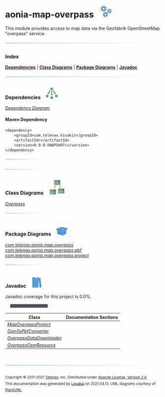 # aonia-map-overpass &nbsp;&nbsp;![](documentation/images/gears-40.png)

This module provides access to map data via the Geofabrik OpenStreetMap "overpass" service.

![](documentation/images/horizontal-line.png)

### Index



[**Dependencies**](#dependencies) | [**Class Diagrams**](#class-diagrams) | [**Package Diagrams**](#package-diagrams) | [**Javadoc**](#javadoc)

![](documentation/images/horizontal-line.png)

### Dependencies <a name="dependencies"></a> &nbsp;&nbsp; ![](documentation/images/dependencies-40.png)

[*Dependency Diagram*](documentation/diagrams/dependencies.svg)

#### Maven Dependency

    <dependency>
        <groupId>com.telenav.kivakit</groupId>
        <artifactId></artifactId>
        <version>0.9.0-SNAPSHOTc</version>
    </dependency>

![](documentation/images/short-horizontal-line.png)

[//]: # (start-user-text)



[//]: # (end-user-text)

![](documentation/images/short-horizontal-line.png)

### Class Diagrams <a name="class-diagrams"></a> &nbsp; &nbsp; ![](documentation/images/diagram-48.png)

[*Overpass*](documentation/diagrams/diagram-overpass.svg)  

![](documentation/images/short-horizontal-line.png)

### Package Diagrams <a name="package-diagrams"></a> &nbsp;&nbsp; ![](documentation/images/box-40.png)

[*com.telenav.aonia.map.overpass*](documentation/diagrams/com.telenav.aonia.map.overpass.svg)  
[*com.telenav.aonia.map.overpass.pbf*](documentation/diagrams/com.telenav.aonia.map.overpass.pbf.svg)  
[*com.telenav.aonia.map.overpass.project*](documentation/diagrams/com.telenav.aonia.map.overpass.project.svg)  

![](documentation/images/short-horizontal-line.png)

### Javadoc <a name="javadoc"></a> &nbsp;&nbsp; ![](documentation/images/books-40.png)

Javadoc coverage for this project is 0.0%.  
  
&nbsp; &nbsp;  ![](documentation/images/meter-0-12.png)



| Class | Documentation Sections |
|---|---|
| [*MapOverpassProject*](https://telenav.github.io/aonia/javadoc/aonia.map.overpass/com/telenav/aonia/map/overpass/project/MapOverpassProject.html) |  |  
| [*OsmToPbfConverter*](https://telenav.github.io/aonia/javadoc/aonia.map.overpass/com/telenav/aonia/map/overpass/pbf/OsmToPbfConverter.html) |  |  
| [*OverpassDataDownloader*](https://telenav.github.io/aonia/javadoc/aonia.map.overpass/com/telenav/aonia/map/overpass/OverpassDataDownloader.html) |  |  
| [*OverpassOsmResource*](https://telenav.github.io/aonia/javadoc/aonia.map.overpass/com/telenav/aonia/map/overpass/OverpassOsmResource.html) |  |  

[//]: # (start-user-text)



[//]: # (end-user-text)

<br/>

![](documentation/images/horizontal-line.png)

<sub>Copyright &#169; 2011-2021 [Telenav](http://telenav.com), Inc. Distributed under [Apache License, Version 2.0](LICENSE)</sub>  
<sub>This documentation was generated by [Lexakai](https://github.com/Telenav/lexakai) on 2021.04.13. UML diagrams courtesy
of [PlantUML](http://plantuml.com).</sub>

